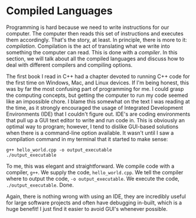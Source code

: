 # Compiled Languages

Programming is hard because we need to write instructions for our computer.
The computer then reads this set of instructions and executes them accordingly.
That's the story, at least.
In principle, there is more to it: *compilation*.
Compilation is the act of translating what we write into something the computer can read.
This is done with a *compiler*.
In this section, we will talk about all the compiled languages and discuss how to deal with different compilers and compiling options.

The first  book I read in C++ had a chapter devoted to running C++ code for the first time on Windows, Mac, and Linux devices.
If I'm being honest, this was by far the most confusing part of programming for me.
I could grasp the computing concepts, but getting the computer to run my code seemed like an impossible chore.
I blame this somewhat on the text I was reading at the time, as it strongly encouraged the usage of Integrated Development Environments (IDE) that I couldn't figure out.
IDE's are coding environments that pull up a GUI text editor to write and run code in.
This is obviously an optimal way to program; however, I tend to dislike GUI-based solutions when there is a command-line option available.
It wasn't until I saw a compilation command in my terminal that it started to make sense:

```
g++ hello_world.cpp -o output_executable
./output_executable
```

To me, this was elegant and straightforward.
We compile code with a compiler, `g++`.
We supply the code, `hello_world.cpp`.
We tell the compiler where to output the code, `-o output_executable`.
We execute the code, `./output_executable`.
Done.

Again, there is nothing wrong with using an IDE, they are incredibly useful for large software projects and often have debugging in-built, which is a huge benefit!
I just find it easier to avoid GUI's whenever possible.
